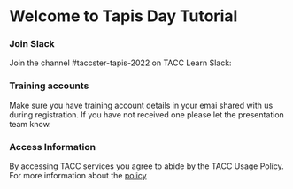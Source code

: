 Welcome to Tapis Day Tutorial
===

### Join Slack

Join the channel #taccster-tapis-2022 on TACC Learn Slack:

### Training accounts
Make sure you have training account details in your emai shared with us during registration.
If you have not received one please let the presentation team know.

### Access Information

By accessing TACC services you agree to abide by the TACC Usage Policy. For more information about the [policy](https://portal.tacc.utexas.edu/tacc-usage-policy)
 

